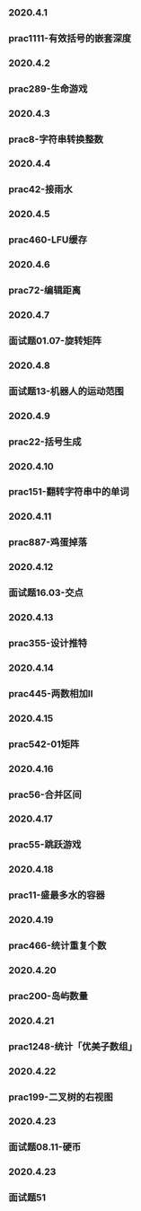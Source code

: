 ### 2020.4.1
### prac1111-有效括号的嵌套深度
### 2020.4.2
### prac289-生命游戏
### 2020.4.3
### prac8-字符串转换整数
### 2020.4.4
### prac42-接雨水
### 2020.4.5
### prac460-LFU缓存
### 2020.4.6
### prac72-编辑距离
### 2020.4.7
### 面试题01.07-旋转矩阵
### 2020.4.8
### 面试题13-机器人的运动范围
### 2020.4.9
### prac22-括号生成
### 2020.4.10
### prac151-翻转字符串中的单词
### 2020.4.11
### prac887-鸡蛋掉落
### 2020.4.12
### 面试题16.03-交点
### 2020.4.13
### prac355-设计推特
### 2020.4.14
### prac445-两数相加II
### 2020.4.15
### prac542-01矩阵
### 2020.4.16
### prac56-合并区间
### 2020.4.17
### prac55-跳跃游戏
### 2020.4.18
### prac11-盛最多水的容器
### 2020.4.19
### prac466-统计重复个数 
### 2020.4.20
### prac200-岛屿数量
### 2020.4.21
### prac1248-统计「优美子数组」
### 2020.4.22
### prac199-二叉树的右视图
### 2020.4.23
### 面试题08.11-硬币
### 2020.4.23
### 面试题51